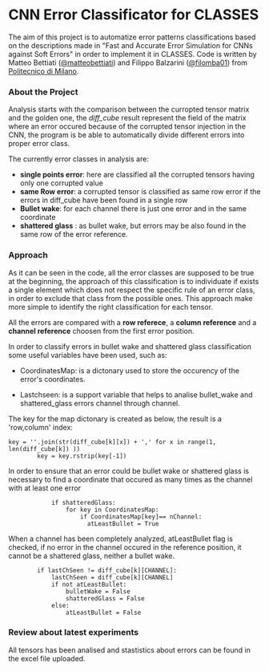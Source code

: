 # CNN Error Classificator for CLASSES
The aim of this project is to automatize error patterns classifications based on the descriptions made in "Fast and Accurate Error Simulation for CNNs against Soft Errors" in order to implement it in CLASSES.
Code is written by Matteo Bettiati ([@matteobettiati](https://github.com/matteobettiati)) and Filippo Balzarini ([@filomba01](https://github.com/filomba01)) from [Politecnico di Milano](https://polimi.it).

### About the Project
Analysis starts with the comparison between the curropted tensor matrix and the golden one, the _diff\_cube_ result represent the field of the matrix where an error occured because of the corrupted tensor injection in the CNN, the program is be able to automatically divide different errors into proper error class.

The currently error classes in analysis are:
* **single points error**: here are classified all the corrupted tensors having only one corrupted value
* **same Row error**: a corrupted tensor is classified as same row error if the errors in diff_cube have been found in a single row
* **Bullet wake**: for each channel there is just one error and in the same coordinate
* **shattered glass** : as bullet wake, but errors may be also found in the same row of the error reference.

### Approach
As it can be seen in the code, all the error classes are supposed to be true at the beginning, the approach of this classification is to individuate if exists a single element which does not respect the specific rule of an error class, in order to exclude that class from the possible ones.
This approach make more simple to identify the right classification for each tensor.

All the errors are compared with a **row referece**, a **column reference** and a **channel reference** choosen from the first error position.

In order to classify errors in bullet wake and shattered glass classification some useful variables have been used, such as:
* CoordinatesMap: is a dictonary used to store the occurency of the error's coordinates. 

* Lastchseen: is a support variable that helps to analise bullet_wake and shattered_glass errors channel through channel.  


The key for the map dictonary is created as below, the result is a 'row,column' index:

    key = ''.join(str(diff_cube[k][x]) + ',' for x in range(1, len(diff_cube[k]) ))
            key = key.rstrip(key[-1])

In order to ensure that an error could be bullet wake or shattered glass is necessary to find a coordinate that occured as many times as the channel with at least one error
    
                if shatteredGlass:
                    for key in CoordinatesMap:
                        if CoordinatesMap[key]== nChannel:
                          atLeastBullet = True

When a channel has been completely analyzed, atLeastBullet flag is checked, if no error in the channel occured in the reference position, it cannot be a shattered glass, neither a bullet wake.
    
            if lastChSeen != diff_cube[k][CHANNEL]:
                lastChSeen = diff_cube[k][CHANNEL]
                if not atLeastBullet:
                    bulletWake = False
                    shatteredGlass = False
                else:
                    atLeastBullet = False


### Review about latest experiments
All tensors has been analised and stastistics about errors can be found in the excel file uploaded.
